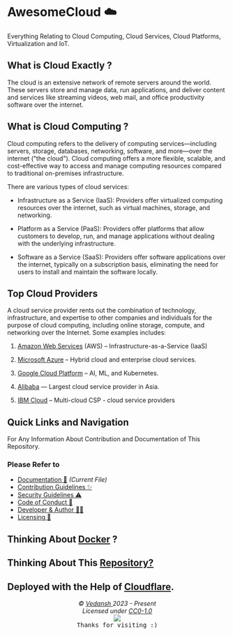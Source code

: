 # AwesomeCloud ☁️

Everything Relating to Cloud Computing, Cloud Services, Cloud Platforms, Virtualization and IoT.

## What is Cloud Exactly ?

The cloud is an extensive network of remote servers around the world. These servers store and manage data, run applications, and deliver content and services like streaming videos, web mail, and office productivity software over the internet.

## What is Cloud Computing ?

Cloud computing refers to the delivery of computing services—including servers, storage, databases, networking, software, and more—over the internet ("the cloud"). Cloud computing offers a more flexible, scalable, and cost-effective way to access and manage computing resources compared to traditional on-premises infrastructure.

There are various types of cloud services:

- Infrastructure as a Service (IaaS): Providers offer virtualized computing resources over the internet, such as virtual machines, storage, and networking.

- Platform as a Service (PaaS): Providers offer platforms that allow customers to develop, run, and manage applications without dealing with the underlying infrastructure.

- Software as a Service (SaaS): Providers offer software applications over the internet, typically on a subscription basis, eliminating the need for users to install and maintain the software locally.

## Top Cloud Providers

A cloud service provider rents out the combination of technology, infrastructure, and expertise to other companies and individuals for the purpose of cloud computing, including online storage, compute, and networking over the Internet. Some examples includes:

1. [Amazon Web Services](https://aws.amazon.com/) (AWS) – Infrastructure-as-a-Service (IaaS)

2. [Microsoft Azure](https://azure.microsoft.com/en-us) – Hybrid cloud and enterprise cloud services.

3. [Google Cloud Platform](https://cloud.google.com/) – AI, ML, and Kubernetes.

4. [Alibaba](https://www.alibabacloud.com/) — Largest cloud service provider in Asia.

5. [IBM Cloud](https://www.ibm.com/cloud) – Multi-cloud CSP - cloud service providers

## Quick Links and Navigation

For Any Information About Contribution and Documentation of This Repository.

### Please Refer to

- [Documentation 📖](https://github.com/offensive-vk/AwesomeCloud/blob/master/.github/readme.md) *(Current File)*
- [Contribution Guidelines ✨](https://github.com/offensive-vk/AwesomeCloud/blob/master/.github/contributing.md)
- [Security Guidelines ⚠️](https://github.com/offensive-vk/AwesomeCloud/blob/master/.github/security.md)
- [Code of Conduct 🙌](https://github.com/offensive-vk/AwesomeCloud/blob/master/.github/code_of_conduct.md)
- [Developer & Author 🧑‍💻](https://github.com/offensive-vk/)
- [Licensing 🔑](https://github.com/offensive-vk/AwesomeCloud/blob/master/LICENSE)

## Thinking About [Docker](https://github.com/offensive-vk/AwesomeCloud/blob/master/.github/docker.md) ?

## Thinking About This [Repository?](https://awesomecloud.pages.dev/)

## Deployed with the Help of [Cloudflare](https://cloudflare.com/).

<p align="center">
  <i>&copy; <a href="https://github.com/offensive-vk/">Vedansh </a> 2023 - Present</i><br>
  <i>Licensed under <a href="https://github.com/offensive-vk/AwesomeCloud#CC0-1.0-1-ov-file">CC0-1.0</a></i><br>
  <a href="https://github.com/npm-run-test"><img src="https://i.ibb.co/4KtpYxb/octocat-clean-mini.png" /></a><br>
  <kbd>Thanks for visiting :)</kbd>
</p>
